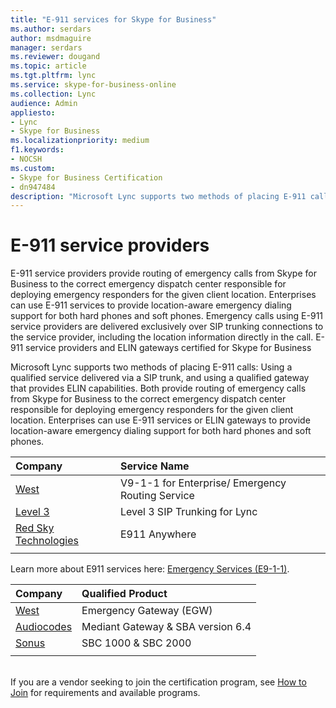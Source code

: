 ```yaml
---
title: "E-911 services for Skype for Business"
ms.author: serdars
author: msdmaguire
manager: serdars
ms.reviewer: dougand
ms.topic: article
ms.tgt.pltfrm: lync
ms.service: skype-for-business-online
ms.collection: Lync
audience: Admin
appliesto:
- Lync
- Skype for Business 
ms.localizationpriority: medium
f1.keywords:
- NOCSH
ms.custom:
- Skype for Business Certification
- dn947484
description: "Microsoft Lync supports two methods of placing E-911 calls: Using a qualified service delivered via a SIP trunk, and using a qualified gateway that provides ELIN capabilities."
---
```


# E-911 service providers
E-911 service providers provide routing of emergency calls from Skype for Business to the correct emergency dispatch center responsible for deploying emergency responders for the given client location. Enterprises can use E-911 services to provide location-aware emergency dialing support for both hard phones and soft phones. Emergency calls using E-911 service providers are delivered exclusively over SIP trunking connections to the service provider, including the location information directly in the call. E-911 service providers and ELIN gateways certified for Skype for Business

Microsoft Lync supports two methods of placing E-911 calls: Using a qualified service delivered via a SIP trunk, and using a qualified gateway that provides ELIN capabilities. Both provide routing of emergency calls from Skype for Business to the correct emergency dispatch center responsible for deploying emergency responders for the given client location. Enterprises can use E-911 services or ELIN gateways to provide location-aware emergency dialing support for both hard phones and soft phones.


|Company|Service Name|
|:----|:----|
|[West](https://www.west.com/safety-services/enterprise/microsoft) |       V9-1-1 for Enterprise/ Emergency Routing Service  |
|[Level 3](https://www.lumen.com/en-us/communications/sip-trunking.html)|Level 3 SIP Trunking for Lync|
|[Red Sky Technologies](http://www.redskye911.com/e911-for-lync)      | E911 Anywhere |
|      |         |

Learn more about E911 services here: <a href="/previous-versions/office/lync-server-2013/lync-server-2013-planning-for-emergency-services-e9-1-1">Emergency Services (E9-1-1)</a>.
<!-- 2013 topic yet to migrate -->

|Company | Qualified Product|
|:----|:----|
|[West](https://www.west.com/safety-services/enterprise/microsoft/)|Emergency Gateway (EGW) |
|[Audiocodes](https://www.audiocodes.com/microsoft) | Mediant Gateway &amp; SBA version 6.4 |
|[Sonus](https://www.sonus.net/solutions/enterprise/microsoft-lync) |SBC 1000 &amp; SBC 2000 |
|      |         |

<br>
If you are a vendor seeking to join the certification program, see <a href="how-to-join.md" data-raw-source="[How to Join](how-to-join.md)">How to Join</a> for requirements and available programs.